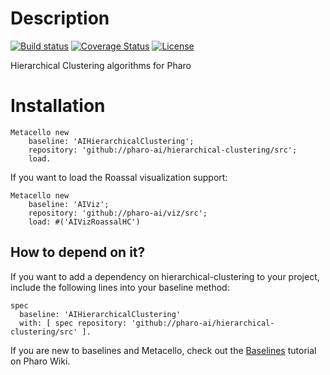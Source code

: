 # Description

[![Build status](https://github.com/pharo-ai/hierarchical-clustering/workflows/CI/badge.svg)](https://github.com/pharo-ai/hierarchical-clustering/actions/workflows/test.yml)
[![Coverage Status](https://coveralls.io/repos/github/pharo-ai/hierarchical-clustering/badge.svg?branch=master)](https://coveralls.io/github/pharo-ai/hierarchical-clustering?branch=master)
[![License](https://img.shields.io/badge/license-MIT-blue.svg)](https://raw.githubusercontent.com/pharo-ai/hierarchical-clustering/master/LICENSE)

Hierarchical Clustering algorithms for Pharo

# Installation

```smalltalk
Metacello new
	baseline: 'AIHierarchicalClustering';
	repository: 'github://pharo-ai/hierarchical-clustering/src';
	load.
```

If you want to load the Roassal visualization support:

```smalltalk
Metacello new
	baseline: 'AIViz';
	repository: 'github://pharo-ai/viz/src';
	load: #('AIVizRoassalHC')
```

## How to depend on it?

If you want to add a dependency on hierarchical-clustering to your project, include the following lines into your baseline method:

```Smalltalk
spec
  baseline: 'AIHierarchicalClustering'
  with: [ spec repository: 'github://pharo-ai/hierarchical-clustering/src' ].
```

If you are new to baselines and Metacello, check out the [Baselines](https://github.com/pharo-open-documentation/pharo-wiki/blob/master/General/Baselines.md) tutorial on Pharo Wiki.

